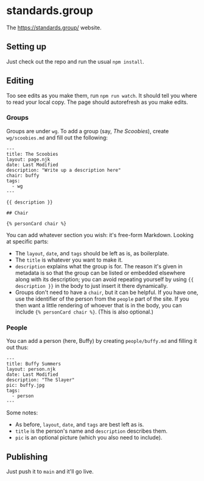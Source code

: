 
# standards.group

The https://standards.group/ website.

## Setting up

Just check out the repo and run the usual `npm install`.

## Editing

Too see edits as you make them, run `npm run watch`. It should tell you where to read your local copy.
The page should autorefresh as you make edits.

### Groups

Groups are under `wg`. To add a group (say, *The Scoobies*), create `wg/scoobies.md` and fill out
the following:

```
---
title: The Scoobies
layout: page.njk
date: Last Modified
description: "Write up a description here"
chair: buffy
tags:
  - wg
---

{{ description }}

## Chair

{% personCard chair %}
```

You can add whatever section you wish: it's free-form Markdown. Looking at specific parts:

- The `layout`, `date`, and `tags` should be left as is, as boilerplate.
- The `title` is whatever you want to make it.
- `description` explains what the group is for. The reason it's given in metadata is so that
  the group can be listed or embedded elsewhere along with its description; you can avoid
  repeating yourself by using `{{ description }}` in the body to just insert it there dynamically.
- Groups don't need to have a `chair`, but it can be helpful. If you have one, use the identifier
  of the person from the `people` part of the site. If you then want a little rendering of whoever 
  that is in the body, you can include `{% personCard chair %}`. (This is also optional.)

### People

You can add a person (here, Buffy) by creating `people/buffy.md` and filling it out thus:

```
---
title: Buffy Summers
layout: person.njk
date: Last Modified
description: "The Slayer"
pic: buffy.jpg
tags:
  - person
---
```

Some notes:

- As before, `layout`, `date`, and `tags` are best left as is.
- `title` is the person's name and `description` describes them.
- `pic` is an optional picture (which you also need to include).

## Publishing

Just push it to `main` and it'll go live.
